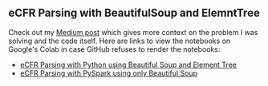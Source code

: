 ## eCFR Parsing with BeautifulSoup and ElemntTree
Check out my [Medium post](https://medium.com/@traintestbritt/ecfr-parsing-with-beautifulsoup-and-elementtree-8cf9d3ef8178?sk=5a5786192777e92350bed175c4603d0b)</b> which gives more context on the problem I was solving and the code itself. Here are links to view the notebooks on Google's Colab in case GitHub refuses to render the notebooks:
- [eCFR Parsing with Python using Beautiful Soup and Element Tree](https://colab.research.google.com/drive/1OOg83cwR95SakkQ5ciJBMSQUOOEno6qW)
- [eCFR Parsing with PySpark using only Beautiful Soup](https://colab.research.google.com/drive/1pV9fcs8yGU-jKDXVcUwZaSznEeDBGYHB)
